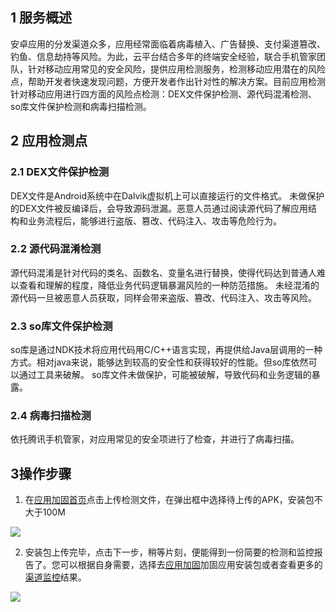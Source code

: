 ## 1 服务概述

安卓应用的分发渠道众多，应用经常面临着病毒植入、广告替换、支付渠道篡改、钓鱼、信息劫持等风险。为此，云平台结合多年的终端安全经验，联合手机管家团队，针对移动应用常见的安全风险，提供应用检测服务，检测移动应用潜在的风险点，帮助开发者快速发现问题，方便开发者作出针对性的解决方案。目前应用检测针对移动应用进行四方面的风险点检测：DEX文件保护检测、源代码混淆检测、so库文件保护检测和病毒扫描检测。

## 2 应用检测点

### 2.1 DEX文件保护检测

DEX文件是Android系统中在Dalvik虚拟机上可以直接运行的文件格式。 未做保护的DEX文件被反编译后，会导致源码泄漏。恶意人员通过阅读源代码了解应用结构和业务流程后，能够进行盗版、篡改、代码注入、攻击等危险行为。

### 2.2 源代码混淆检测

源代码混淆是针对代码的类名、函数名、变量名进行替换，使得代码达到普通人难以查看和理解的程度，降低业务代码逻辑暴漏风险的一种防范措施。 未经混淆的源代码一旦被恶意人员获取，同样会带来盗版、篡改、代码注入、攻击等风险。

### 2.3 so库文件保护检测

so库是通过NDK技术将应用代码用C/C++语言实现，再提供给Java层调用的一种方式。相对java来说，能够达到较高的安全性和获得较好的性能。但so库依然可以通过工具来破解。 so库文件未做保护，可能被破解，导致代码和业务逻辑的暴露。

### 2.4 病毒扫描检测

依托腾讯手机管家，对应用常见的安全项进行了检查，并进行了病毒扫描。

## 3操作步骤
1. 在[应用加固首页](http://game.qcloud.com/apkprotect)点击上传检测文件，在弹出框中选择待上传的APK，安装包不大于100M

![](http://imgcache.tcecqpoc.fsphere.cn/image/qzonestyle.gtimg.cn/qzone/vas/opensns/res/img/yingyongjiance-02.png)

2. 安装包上传完毕，点击下一步，稍等片刻，便能得到一份简要的检测和监控报告了。您可以根据自身需要，选择去[应用加固](/doc/product/283/操作步骤)加固应用安装包或者查看更多的[渠道监控](/doc/product/283/渠道监控)结果。

![](http://imgcache.tcecqpoc.fsphere.cn/image/qzonestyle.gtimg.cn/qzone/vas/opensns/res/img/yingyongjiance-01.png)